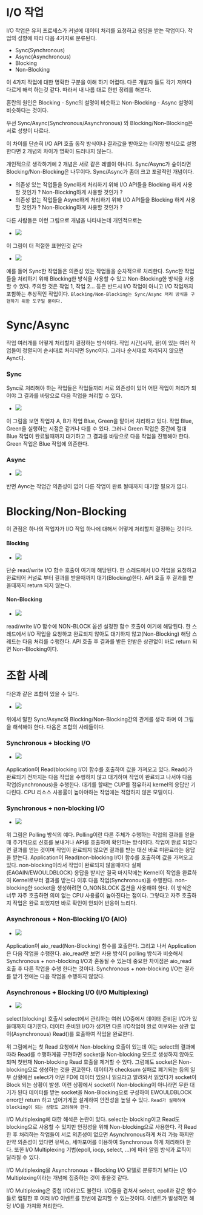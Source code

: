 # I/O 작업
I/O 작업은 유저 프로세스가 커널에 데이터 처리를 요청하고 응답을 받는 작업이다. 작업의 성향에 따라 다음 4가지로 분류된다.
- Sync(Synchronous)
- Async(Asynchronous)
- Blocking
- Non-Blocking

이 4가지 작업에 대한 명확한 구분을 이해 하기 어렵다. 다른 개발자 들도 각기 저마다 다르게 해석 하는것 같다. 따라서 내 나름 대로 한번 정리를 해본다.

혼란의 원인은 Blocking - Sync의 설명이 비슷하고 Non-Blocking - Async 설명이 비슷하다는 것이다.

우선 Sync/Async(Synchronous/Asynchronous) 와 Blocking/Non-Blocking은 서로 성향이 다르다. 

이 차이를 단순히 I/O API 호출 동작 방식이나 결과값을 받아오는 타이밍 방식으로 설명한다면 2 개념의 차이가 명확이 드러나지 않는다.

개인적으로 생각하기에 2 개념은 서로 같은 레벨이 아니다. Sync/Async가 숲이라면 Blocking/Non-Blocking은 나무이다. Sync/Async가 좀더 크고 포괄적인 개념이다.

- 의존성 있는 작업들을 Sync하게 처리하기 위해 I/O API들을 Blocking 하게 사용할 것인가 ? Non-Blocking하게 사용할 것인가 ?
- 의존성 없는 작업들을 Async하게 처리하기 위해 I/O API들을 Blocking 하게 사용할 것인가 ? Non-Blocking하게 사용할 것인가 ?

다른 사람들은 이런 그림으로 개념을 나타내는데 개인적으로는
- ![](https://velog.velcdn.com/images/mohadang/post/6a86d5fc-c319-4fb6-9755-d9ae6e55fb25/image.png)

이 그림이 더 적절한 표현인것 같다
- ![](https://velog.velcdn.com/images/mohadang/post/fbb715da-1a00-467e-bca1-b2b3e3e3c656/image.png)

예를 들어 Sync한 작업들은 의존성 있는 작업들을 순차적으로 처리한다.
Sync한 작업들을 처리하기 위해 Blocking한 방식을 사용할 수 있고 Non-Blocking한 방식을 사용할 수 있다.
주의할 것은 작업 1, 작업 2... 등은 반드시 I/O 작업이 아니고 I/O 작업까지 포함하는 추상적인 작업이다.
`Blocking/Non-Blocking는 Sync/Async 처리 방식을 구현하기 위한 도구일 뿐이다.`

# Sync/Async
작업 여러개를 어떻게 처리할지 결정하는 방식이다.
작업 시간(시작, 끝)이 있는 여러 작업들이 정렬되어 순서대로 처리되면 Sync이다. 그러나 순서대로 처리되지 않으면 Aync다.

### Sync
Sync로 처리해야 하는 작업들은 작업들끼리 서로 의존성이 있어 어떤 작업이 처리가 되어야 그 결과를 바탕으로 다음 작업을 처리할 수 있다.

- ![](https://velog.velcdn.com/images/mohadang/post/2d91dd0e-3d7a-4c03-b451-0ee11eb6127f/image.png)

이 그림을 보면 작업자 A, B가 작업 Blue, Green을 맡아서 처리하고 있다.
작업 Blue, Green을 실행하는 시점은 같거나 다를 수 있다.
그러나 Green 작업은 중간에 절대 Blue 작업이 완료될때까지 대기하고 그 결과를 바탕으로 다음 작업을 진행해야 한다. Green 작업은 Blue 작업에 의존한다.

### Async
- ![](https://velog.velcdn.com/images/mohadang/post/bec5e4f8-0cc6-43a8-b78a-c107a20e14c3/image.png)

반면 Aync는 작업간 의존성이 없어 다른 작업이 완료 될때까지 대기할 필요가 없다.

# Blocking/Non-Blocking
이 관점은 하나의 작업자가 I/O 작업 하나에 대해서 어떻게 처리할지 결정하는 것이다.

#### Blocking
- ![](https://velog.velcdn.com/images/mohadang/post/3cb3a6bf-cd70-473a-962b-501534164597/image.png)

단순 read/write I/O 함수 호출이 여기에 해당된다.
한 스레드에서 I/O 작업을 요청하고 완료되어 커널로 부터 결과를 받을때까지 대기(Blocking)한다.
API 호출 후 결과를 받을때까지 return 되지 않는다.

#### Non-Blocking
- ![](https://velog.velcdn.com/images/mohadang/post/a60ed8ee-9245-4423-a296-d1da4c2ec93e/image.png)

read/write I/O 함수에 NON-BLOCK 옵션 설정한 함수 호출이 여기에 해당된다.
한 스레드에서 I/O 작업을 요청하고 완료되지 않아도 대기하지 않고(Non-Blocking) 해당 스레드는 다음 처리를 수행한다.
API 호출 후 결과를 받든 안받은 상관없이 바로 return 되면 Non-Blocking이다.

# 조합 사례
다은과 같은 조합이 있을 수 있다.
- ![](https://velog.velcdn.com/images/mohadang/post/8f56d2d2-325a-429f-b097-f8bf2406d26a/image.png)

위에서 말한 Sync/Async와 Blocking/Non-Blocking간의 관계를 생각 하며 이 그림을 해석해야 한다.
다음은 조합의 사례들이다.

### Synchronous + blocking I/O
- ![](https://velog.velcdn.com/images/mohadang/post/82e8f958-13e7-4bd1-863e-74d5a25cc22e/image.png)

Application이 Read(blocking I/O) 함수를 호출하여 값을 가져오고 있다.
Read()가 완료되기 전까지는 다음 작업을 수행하지 않고 대기하며 작업이 완료되고 나서야 다음 작업(Synchronous)을 수행한다. 대기를 할때는 CUP를 점유하지  kernel의 응답만 기다린다.
CPU 리소스 사용률이 높아야하는 작업에는 적합하지 않은 모델이다.

### Synchronous + non-blocking I/O
- ![](https://velog.velcdn.com/images/mohadang/post/ce4863ba-07b6-4521-8d24-d5122cd71d08/image.png)

위 그림은 Polling 방식의 예다. Polling이란 다른 주체가 수행하는 작업의 결과를 얻을때 주기적으로 신호를 보내거나 API를 호출하여 확인하는 방식이다. 작업이 완료 되었다면 결과를 얻는 것이며 작업이 완료되지 않으면 결과를 받는 대신 바로 미완료라는 응답을 받는다.
Application이 Read(non-blocking I/O) 함수를 호출하여 값을 가져오고 있다. non-blocking이라서 작업이 완료되지 않을때마다 실패(EAGAIN/EWOULDBLOCK) 응답을 받지만 결국 마지막에는 Kernel이 작업을 완료하여 Kernel로부터 결과를 받는다 이후 다음 작업(Synchronous)을 수행한다.
non-blocking한 socket을 생성하려면 O_NONBLOCK 옵션을 사용해야 한다.
이 방식은 너무 자주 호출하면 의미 없는 CPU 사용률이 높아진다는 점이다. 그렇다고 자주 호출하지 작업은 완료 되었지만 바로 확인이 안되어 반응이 느리다.

### Asynchronous + Non-Blocking I/O (AIO)
- ![](https://velog.velcdn.com/images/mohadang/post/b953841c-927a-4500-a51e-3bacbb93ee58/image.png)

Application이 aio_read(Non-Blocking) 함수를 호출한다. 그리고 나서 Application은 다음 작업을 수행한다. aio_read만 보면 사용 방식이 polling 방식과 비슷해서 Synchronous + non-blocking I/O과 혼동될 수 있는데 중요한 차이점은 aio_read 호출 후 다른 작업을 수행 한다는 것이다. Synchronous + non-blocking I/O는 결과를 받기 전에는 다음 작업을 수행하지 않았다.

### Asynchronous + Blocking I/O (I/O Multiplexing)
- ![](https://velog.velcdn.com/images/mohadang/post/85210015-2286-4689-bf28-b23638e6e1f4/image.png)

select(blocking) 호출시 select에서 관리하는 여러 I/O중에서 데이터 준비된 I/O가 있을때까지 대기한다.
데이터 준비된 I/O가 생기면 다른 I/O작업이 완료 여부와는 상관 없이(Asynchronous) Read()를 호출하여 작업을 완료한다.

위 그림에서는 첫 Read 요청에서 Non-blocking 호출이 있는데 이는 select의 결과에 따라 Read를 수행하게끔 구현하면 socket을 Non-blocking 모드로 생성하지 않아도 되며 첫번재 Non-blocking Read 호출을 제거할 수 있다.
그럼에도 socket은 Non-blocking으로 생성하는 것을 권고한다. 데이터가 checksum 실패로 폐기되는 등의 일부 상황에선 select가 어떤 FD에 데이터 있으니 읽으라고 알려와서 읽었다가 socket이 Block 되는 상황이 발생. 이런 상황에서 socket이 Non-blocking이 아니라면 무한 대기가 된다
데이터를 받는 socket을 Non-Blocking으로 구성하여 EWOULDBLOCK error만 return 하고 넘어가게끔 설계하여 안전성을 높일 수 있다. `Read가 실패하여 blocking이 되는 상황도 고려해야 한다.`

I/O Multiplexing에 대한 해석은 논란이 있다.
select는 blocking이고 Read도 blocking으로 사용할 수 있지만 안정성을 위해 Non-blocking으로 사용한다. 각 Read한 후 처리하는 작업들이 서로 의존성이 없으면 Asynchronous하게 처리 가능 하지만 만약 의존성이 있다면 뮤텍스, 세마포어를 이용하여 Synchronous 하게 처리해야 한다.
또한 I/O Multiplexing 기법(epoll, iocp, select, ...)에 따라 알림 방식과 로직이 달라질 수 있다.

I/O Multiplexing을 Asynchronous + Blocking I/O 모델로 분류하기 보다는 I/O Multiplexing이라는 개념에 집중하는 것이 좋을것 같다.

I/O Multiplexing은 중첩 I/O라고도 불린다. I/O들을 겹쳐서 select, epoll과 같은 함수들로 랩핑한 후 여러 I/O 이벤트를 한번에 감지할 수 있는것이다. 이벤트가 발생하면 해당 I/O를 가져와 처리한다.